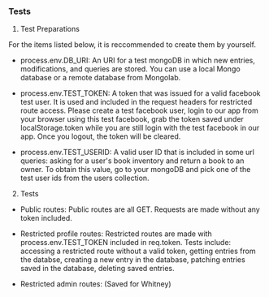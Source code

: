 ### Tests

1. Test Preparations

For the items listed below, it is reccommended to create them by yourself.

* process.env.DB_URI: An URI for a test mongoDB in which new entries, modifications, and queries are stored. You can use a local Mongo database or a remote database from Mongolab.

* process.env.TEST_TOKEN: A token that was issued for a valid facebook test user. It is used and included in the request headers for restricted route access. Please create a test facebook user, login to our app from your browser using this test facebook, grab the token saved under localStorage.token while you are still login with the test facebook in our app. Once you logout, the token will be cleared.

* process.env.TEST_USERID: A valid user ID that is included in some url queries: asking for a user's book inventory and return a book to an owner. To obtain this value, go to your mongoDB and pick one of the test user ids from the users collection.

2. Tests

  * Public routes:
  Public routes are all GET. Requests are made without any token included.

  * Restricted profile routes:
  Restricted routes are made with process.env.TEST_TOKEN included in req.token. Tests include: accessing a restricted route without a valid token, getting entries from the databse, creating a new entry in the database, patching entries saved in the database, deleting saved entries.

  * Restricted admin routes: (Saved for Whitney)
